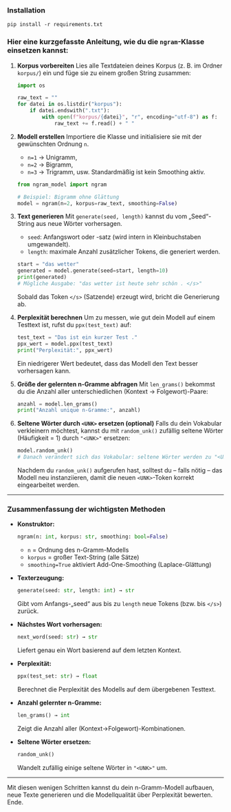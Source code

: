 ### Installation
```Clone this repo then
pip install -r requirements.txt
```

### Hier eine kurzgefasste Anleitung, wie du die `ngram`-Klasse einsetzen kannst:

1. **Korpus vorbereiten**
   Lies alle Textdateien deines Korpus (z. B. im Ordner `korpus/`) ein und füge sie zu einem großen String zusammen:

   ```python
   import os

   raw_text = ""
   for datei in os.listdir("korpus"):
       if datei.endswith(".txt"):
           with open(f"korpus/{datei}", "r", encoding="utf-8") as f:
               raw_text += f.read() + " "
   ```

2. **Modell erstellen**
   Importiere die Klasse und initialisiere sie mit der gewünschten Ordnung `n`.

   * `n=1` → Unigramm,
   * `n=2` → Bigramm,
   * `n=3` → Trigramm, usw.
     Standardmäßig ist kein Smoothing aktiv.

   ```python
   from ngram_model import ngram

   # Beispiel: Bigramm ohne Glättung
   model = ngram(n=2, korpus=raw_text, smoothing=False)
   ```

3. **Text generieren**
   Mit `generate(seed, length)` kannst du vom „Seed“-String aus neue Wörter vorhersagen.

   * `seed`: Anfangswort oder -satz (wird intern in Kleinbuchstaben umgewandelt).
   * `length`: maximale Anzahl zusätzlicher Tokens, die generiert werden.

   ```python
   start = "das wetter"
   generated = model.generate(seed=start, length=10)
   print(generated)  
   # Mögliche Ausgabe: "das wetter ist heute sehr schön . </s>"
   ```

   Sobald das Token `</s>` (Satzende) erzeugt wird, bricht die Generierung ab.

4. **Perplexität berechnen**
   Um zu messen, wie gut dein Modell auf einem Testtext ist, rufst du
   `ppx(test_text)` auf:

   ```python
   test_text = "Das ist ein kurzer Test ."
   ppx_wert = model.ppx(test_text)
   print("Perplexität:", ppx_wert)
   ```

   Ein niedrigerer Wert bedeutet, dass das Modell den Text besser vorhersagen kann.

5. **Größe der gelernten n-Gramme abfragen**
   Mit `len_grams()` bekommst du die Anzahl aller unterschiedlichen (Kontext → Folgewort)-Paare:

   ```python
   anzahl = model.len_grams()
   print("Anzahl unique n-Gramme:", anzahl)
   ```

6. **Seltene Wörter durch `<UNK>` ersetzen (optional)**
   Falls du dein Vokabular verkleinern möchtest, kannst du mit `random_unk()` zufällig seltene Wörter (Häufigkeit = 1) durch `"<UNK>"` ersetzen:

   ```python
   model.random_unk()
   # Danach verändert sich das Vokabular: seltene Wörter werden zu "<UNK>"
   ```

   Nachdem du `random_unk()` aufgerufen hast, solltest du – falls nötig – das Modell neu instanziieren, damit die neuen `<UNK>`-Token korrekt eingearbeitet werden.

---

### Zusammenfassung der wichtigsten Methoden

* **Konstruktor:**

  ```python
  ngram(n: int, korpus: str, smoothing: bool=False)
  ```

  * `n` = Ordnung des n-Gramm-Modells
  * `korpus` = großer Text-String (alle Sätze)
  * `smoothing=True` aktiviert Add-One-Smoothing (Laplace-Glättung)

* **Texterzeugung:**

  ```python
  generate(seed: str, length: int) → str
  ```

  Gibt vom Anfangs-„seed“ aus bis zu `length` neue Tokens (bzw. bis `</s>`) zurück.

* **Nächstes Wort vorhersagen:**

  ```python
  next_word(seed: str) → str
  ```

  Liefert genau ein Wort basierend auf dem letzten Kontext.

* **Perplexität:**

  ```python
  ppx(test_set: str) → float
  ```

  Berechnet die Perplexität des Modells auf dem übergebenen Testtext.

* **Anzahl gelernter n-Gramme:**

  ```python
  len_grams() → int
  ```

  Zeigt die Anzahl aller (Kontext→Folgewort)-Kombinationen.

* **Seltene Wörter ersetzen:**

  ```python
  random_unk()
  ```

  Wandelt zufällig einige seltene Wörter in `"<UNK>"` um.

---

Mit diesen wenigen Schritten kannst du dein n-Gramm-Modell aufbauen, neue Texte generieren und die Modellqualität über Perplexität bewerten. Ende.



